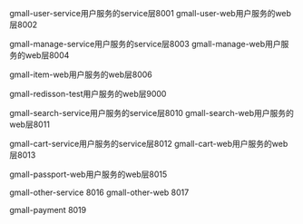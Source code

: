 
gmall-user-service用户服务的service层8001
gmall-user-web用户服务的web层8002

gmall-manage-service用户服务的service层8003
gmall-manage-web用户服务的web层8004

gmall-item-web用户服务的web层8006

gmall-redisson-test用户服务的web层9000

gmall-search-service用户服务的service层8010
gmall-search-web用户服务的web层8011

gmall-cart-service用户服务的service层8012
gmall-cart-web用户服务的web层8013

gmall-passport-web用户服务的web层8015

gmall-other-service 8016
gmall-other-web 8017

gmall-payment 8019
